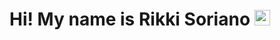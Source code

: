 # Hi! My name is Rikki Soriano <img src="https://media4.giphy.com/media/ZNKPqTHlEN4KQ/giphy.gif?cid=ecf05e47y3elan701w9nrmoppfbzh6o74afytpjyhtlxd4hh&rid=giphy.gif&ct=s" width="25px">